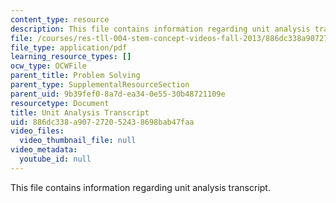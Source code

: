 ```yaml
---
content_type: resource
description: This file contains information regarding unit analysis transcript.
file: /courses/res-tll-004-stem-concept-videos-fall-2013/886dc338a907272052438698bab47faa_MITRES_TLL-004F13_UnitAnal.pdf
file_type: application/pdf
learning_resource_types: []
ocw_type: OCWFile
parent_title: Problem Solving
parent_type: SupplementalResourceSection
parent_uid: 9b39fef0-8a7d-ea34-0e55-30b48721109e
resourcetype: Document
title: Unit Analysis Transcript
uid: 886dc338-a907-2720-5243-8698bab47faa
video_files:
  video_thumbnail_file: null
video_metadata:
  youtube_id: null
---
```

This file contains information regarding unit analysis transcript.

